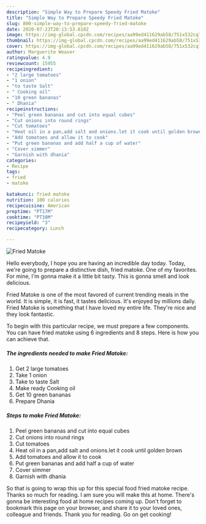 ```yaml
---
description: "Simple Way to Prepare Speedy Fried Matoke"
title: "Simple Way to Prepare Speedy Fried Matoke"
slug: 800-simple-way-to-prepare-speedy-fried-matoke
date: 2020-07-23T20:13:53.610Z
image: https://img-global.cpcdn.com/recipes/aa99ed411629ab58/751x532cq70/fried-matoke-recipe-main-photo.jpg
thumbnail: https://img-global.cpcdn.com/recipes/aa99ed411629ab58/751x532cq70/fried-matoke-recipe-main-photo.jpg
cover: https://img-global.cpcdn.com/recipes/aa99ed411629ab58/751x532cq70/fried-matoke-recipe-main-photo.jpg
author: Marguerite Weaver
ratingvalue: 4.9
reviewcount: 15955
recipeingredient:
- "2 large tomatoes"
- "1 onion"
- "to taste Salt"
- " Cooking oil"
- "10 green bananas"
- " Dhania"
recipeinstructions:
- "Peel green bananas and cut into equal cubes"
- "Cut onions into round rings"
- "Cut tomatoes"
- "Heat oil in a pan,add salt and onions.let it cook until golden brown"
- "Add tomatoes and allow it to cook"
- "Put green bananas and add half a cup of water"
- "Cover simmer"
- "Garnish with dhania"
categories:
- Recipe
tags:
- fried
- matoke

katakunci: fried matoke 
nutrition: 100 calories
recipecuisine: American
preptime: "PT17M"
cooktime: "PT38M"
recipeyield: "3"
recipecategory: Lunch

---
```



![Fried Matoke](https://img-global.cpcdn.com/recipes/aa99ed411629ab58/751x532cq70/fried-matoke-recipe-main-photo.jpg)

Hello everybody, I hope you are having an incredible day today. Today, we're going to prepare a distinctive dish, fried matoke. One of my favorites. For mine, I'm gonna make it a little bit tasty. This is gonna smell and look delicious.



Fried Matoke is one of the most favored of current trending meals in the world. It is simple, it is fast, it tastes delicious. It's enjoyed by millions daily. Fried Matoke is something that I have loved my entire life. They're nice and they look fantastic.


To begin with this particular recipe, we must prepare a few components. You can have fried matoke using 6 ingredients and 8 steps. Here is how you can achieve that.

<!--inarticleads1-->

##### The ingredients needed to make Fried Matoke:

1. Get 2 large tomatoes
1. Take 1 onion
1. Take to taste Salt
1. Make ready  Cooking oil
1. Get 10 green bananas
1. Prepare  Dhania




<!--inarticleads2-->

##### Steps to make Fried Matoke:

1. Peel green bananas and cut into equal cubes
1. Cut onions into round rings
1. Cut tomatoes
1. Heat oil in a pan,add salt and onions.let it cook until golden brown
1. Add tomatoes and allow it to cook
1. Put green bananas and add half a cup of water
1. Cover simmer
1. Garnish with dhania




So that is going to wrap this up for this special food fried matoke recipe. Thanks so much for reading. I am sure you will make this at home. There's gonna be interesting food at home recipes coming up. Don't forget to bookmark this page on your browser, and share it to your loved ones, colleague and friends. Thank you for reading. Go on get cooking!
